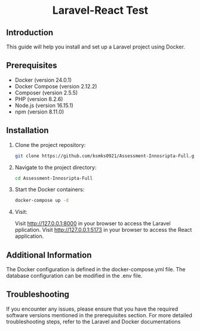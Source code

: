<h1 align="center">Laravel-React Test</h1>

## Introduction

This guide will help you install and set up a Laravel project using Docker.

## Prerequisites

-   Docker (version 24.0.1)
-   Docker Compose (version 2.12.2)
-   Composer (version 2.5.5)
-   PHP (version 8.2.6)
-   Node.js (version 16.15.1)
-   npm (version 8.11.0)

## Installation

1. Clone the project repository:

    ```bash
    git clone https://github.com/ksmks0921/Assessment-Innosripta-Full.git

    ```

2. Navigate to the project directory:

    ```bash
    cd Assessment-Innosripta-Full

    ```

3. Start the Docker containers:

    ```bash
    docker-compose up -d

    ```

4. Visit:

    Visit http://127.0.0.1:8000 in your browser to access the Laravel pplication.
    Visit http://127.0.0.1:5173 in your browser to access the React application.

## Additional Information

The Docker configuration is defined in the docker-compose.yml file.
The database configuration can be modified in the .env file.

## Troubleshooting

If you encounter any issues, please ensure that you have the required software versions mentioned in the prerequisites section.
For more detailed troubleshooting steps, refer to the Laravel and Docker documentations
